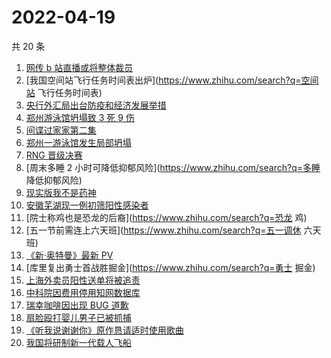 # 2022-04-19

共 20 条

<!-- BEGIN ZHIHUSEARCH -->
<!-- 最后更新时间 Tue Apr 19 2022 05:07:05 GMT+0800 (China Standard Time) -->
1. [网传 b 站直播或将整体裁员](https://www.zhihu.com/search?q=b站直播)
1. [我国空间站飞行任务时间表出炉](https://www.zhihu.com/search?q=空间站 飞行任务时间表)
1. [央行外汇局出台防疫和经济发展举措](https://www.zhihu.com/search?q=央行外汇局出台举措)
1. [郑州游泳馆坍塌致 3 死 9 伤](https://www.zhihu.com/search?q=郑州游泳馆坍塌)
1. [间谍过家家第二集](https://www.zhihu.com/search?q=间谍过家家第二集)
1. [郑州一游泳馆发生局部坍塌](https://www.zhihu.com/search?q=郑州游泳馆坍塌)
1. [RNG 晋级决赛](https://www.zhihu.com/search?q=rng)
1. [周末多睡 2 小时可降低抑郁风险](https://www.zhihu.com/search?q=多睡 降低抑郁风险)
1. [现实版我不是药神](https://www.zhihu.com/search?q=现实版我不是药神)
1. [安徽芜湖现一例初筛阳性感染者](https://www.zhihu.com/search?q=安徽芜湖疫情)
1. [院士称鸡也是恐龙的后裔](https://www.zhihu.com/search?q=恐龙 鸡)
1. [五一节前需连上六天班](https://www.zhihu.com/search?q=五一调休 六天班)
1. [《新·奥特曼》最新 PV](https://www.zhihu.com/search?q=新奥特曼PV)
1. [库里复出勇士首战胜掘金](https://www.zhihu.com/search?q=勇士 掘金)
1. [上海外卖员阳性送单将被追责](https://www.zhihu.com/search?q=外卖员阳性送单将被追责)
1. [中科院因费用停用知网数据库](https://www.zhihu.com/search?q=中科院停用知网数据库)
1. [瑞幸咖啡因出现 BUG 道歉](https://www.zhihu.com/search?q=瑞幸咖啡因BUG道歉)
1. [扇脸殴打婴儿男子已被抓捕](https://www.zhihu.com/search?q=扇脸殴打婴儿男子已被抓捕)
1. [《听我说谢谢你》原作恳请适时使用歌曲](https://www.zhihu.com/search?q=听我说谢谢你原作发声)
1. [我国将研制新一代载人飞船](https://www.zhihu.com/search?q=我国将研制新一代载人飞船)
<!-- END ZHIHUSEARCH -->
